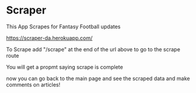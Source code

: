 # Scraper

This App Scrapes for Fantasy Football updates

https://scraper-da.herokuapp.com/

To Scrape add "/scrape" at the end of the url above to go to the scrape route

 You will get a propmt saying scrape is complete

now you can go back to the main page and see the scraped data and make comments on articles! 
